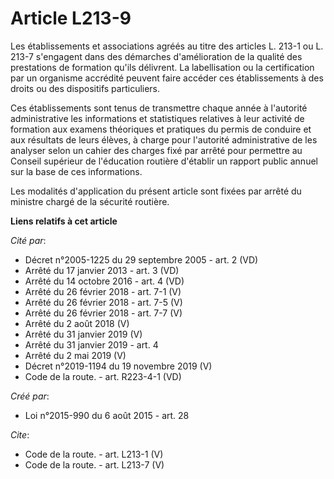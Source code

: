# Article L213-9

Les établissements et associations agréés au titre des articles L. 213-1 ou L. 213-7 s'engagent dans des démarches
d'amélioration de la qualité des prestations de formation qu'ils délivrent. La labellisation ou la certification par un
organisme accrédité peuvent faire accéder ces établissements à des droits ou des dispositifs particuliers. 

Ces établissements sont tenus de transmettre chaque année à l'autorité administrative les informations et statistiques
relatives à leur activité de formation aux examens théoriques et pratiques du permis de conduire et aux résultats de leurs
élèves, à charge pour l'autorité administrative de les analyser selon un cahier des charges fixé par arrêté pour permettre au
Conseil supérieur de l'éducation routière d'établir un rapport public annuel sur la base de ces informations. 

Les modalités d'application du présent article sont fixées par arrêté du ministre chargé de la sécurité routière.

**Liens relatifs à cet article**

_Cité par_:

  - Décret n°2005-1225 du 29 septembre 2005 - art. 2 (VD)
  - Arrêté du 17 janvier 2013 - art. 3 (VD)
  - Arrêté du 14 octobre 2016 - art. 4 (VD)
  - Arrêté du 26 février 2018 - art. 7-1 (V)
  - Arrêté du 26 février 2018 - art. 7-5 (V)
  - Arrêté du 26 février 2018 - art. 7-7 (V)
  - Arrêté du 2 août 2018 (V)
  - Arrêté du 31 janvier 2019 (V)
  - Arrêté du 31 janvier 2019 - art. 4
  - Arrêté du 2 mai 2019 (V)
  - Décret n°2019-1194 du 19 novembre 2019 (V)
  - Code de la route. - art. R223-4-1 (VD)

_Créé par_:

  - Loi n°2015-990 du 6 août 2015 - art. 28

_Cite_:

  - Code de la route. - art. L213-1 (V)
  - Code de la route. - art. L213-7 (V)
